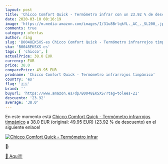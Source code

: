 ```yaml
---
layout: post
title: 'Chicco Comfort Quick - Termómetro infrar con un 23.92 % de descuento'
date: 2020-03-10 08:16:19
image: 'https://m.media-amazon.com/images/I/31u8BrlqkYL._AC_._SL200_.jpg'
comments: true
category: ofertas
author: ring
slug: 'B0048EKSXS-es Chicco Comfort Quick - Termómetro infrarrojos timpánico'
sku: 'B0048EKSXS-es'
tags: [ 'chicco', ]
actualPrice: 38.0 EUR
currency: EUR
price: 38.0
comparePrice: 49.95 EUR
prodname: 'Chicco Comfort Quick - Termómetro infrarrojos timpánico'
country: 'es'
flag: '🇪🇸'
brand: ''
buyurl: 'https://www.amazon.es/dp/B0048EKSXS/?tag=tolees-21'
descuento: '23.92'
average: '38.0'
---
```


En este momento está [Chicco Comfort Quick - Termómetro infrarrojos timpánico](https://www.amazon.es/dp/B0048EKSXS/?tag=tolees-21) a 38.0 EUR (original: 49.95 EUR) (23.92 %  de descuento) en el siguiente enlace!

[![Chicco Comfort Quick - Termómetro infrar](https://m.media-amazon.com/images/I/31u8BrlqkYL._AC_._SL200_.jpg)](https://www.amazon.es/dp/B0048EKSXS/?tag=tolees-21)

🔎:


[🛒 Aquí!!!](https://www.amazon.es/dp/B0048EKSXS/?tag=tolees-21)
